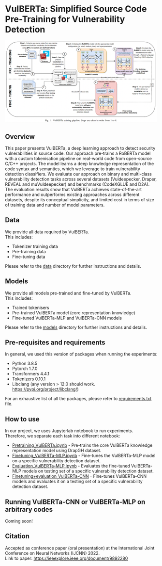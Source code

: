 
# VulBERTa: Simplified Source Code Pre-Training for Vulnerability Detection

![VulBERTa architecture](VB.png)

## Overview
This paper presents VulBERTa, a deep learning approach to detect security vulnerabilities in source code. Our approach pre-trains a RoBERTa model with a custom tokenisation pipeline on real-world code from open-source C/C++ projects. The model learns a deep knowledge representation of the code syntax and semantics, which we leverage to train vulnerability detection classifiers. We evaluate our approach on binary and multi-class vulnerability detection tasks across several datasets (Vuldeepecker, Draper, REVEAL and muVuldeepecker) and benchmarks (CodeXGLUE and D2A). The evaluation results show that VulBERTa achieves state-of-the-art performance and outperforms existing approaches across different datasets, despite its conceptual simplicity, and limited cost in terms of size of training data and number of model parameters.

## Data
We provide all data required by VulBERTa.  
This includes:
 - Tokenizer training data
 - Pre-training data
 - Fine-tuning data

Please refer to the [data](https://github.com/ICL-ml4csec/VulBERTa/tree/main/data "data") directory for further instructions and details.

## Models
We provide all models pre-trained and fine-tuned by VulBERTa.  
This includes:
 - Trained tokenisers
 - Pre-trained VulBERTa model (core representation knowledge)
 - Fine-tuned VulBERTa-MLP and VulBERTa-CNN models

Please refer to the [models](https://github.com/ICL-ml4csec/VulBERTa/tree/main/models "models") directory for further instructions and details.

## Pre-requisites and requirements

In general, we used this version of packages when running the experiments:

 - Python 3.8.5
 - Pytorch 1.7.0
 - Transformers 4.4.1
 - Tokenizers 0.10.1
 - Libclang (any version > 12.0 should work. https://pypi.org/project/libclang/)

For an exhaustive list of all the packages, please refer to [requirements.txt](https://github.com/ICL-ml4csec/VulBERTa/blob/main/requirements.txt "requirements.txt") file.

## How to use

In our project, we uses Jupyterlab notebook to run experiments.  
Therefore, we separate each task into different notebook:

 - [Pretraining_VulBERTa.ipynb](https://github.com/ICL-ml4csec/VulBERTa/blob/main/Pretraining_VulBERTa.ipynb "Pretraining_VulBERTa.ipynb") - Pre-trains the core VulBERTa knowledge representation model using DrapGH dataset.
 - [Finetuning_VulBERTa-MLP.ipynb](https://github.com/ICL-ml4csec/VulBERTa/blob/main/Finetuning_VulBERTa-MLP.ipynb "Finetuning_VulBERTa-MLP.ipynb") - Fine-tunes the VulBERTa-MLP model on a specific vulnerability detection dataset.
 - [Evaluation_VulBERTa-MLP.ipynb](https://github.com/ICL-ml4csec/VulBERTa/blob/main/Evaluation_VulBERTa-MLP.ipynb "Evaluation_VulBERTa-MLP.ipynb") - Evaluates the fine-tuned VulBERTa-MLP models on testing set of a specific vulnerability detection dataset.
 - [Finetuning+evaluation_VulBERTa-CNN](https://github.com/ICL-ml4csec/VulBERTa/blob/main/Finetuning%2Bevaluation_VulBERTa-CNN.ipynb "Finetuning+evaluation_VulBERTa-CNN.ipynb") - Fine-tunes VulBERTa-CNN models and evaluates it on a testing set of a specific vulnerability detection dataset.

## Running VulBERTa-CNN or VulBERTa-MLP on arbitrary codes

Coming soon!

## Citation

Accepted as conference paper (oral presentation) at the International Joint Conference on Neural Networks (IJCNN) 2022.  
Link to paper: https://ieeexplore.ieee.org/document/9892280  

